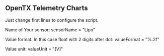 ## OpenTX Telemetry Charts
Just change first lines to configure the script.

Name of Your sensor:
sensorName = "Lipo"

Value format. In this case float with 2 digits after dot:
valueFormat = "%.2f"

Value unit:
valueUnit = "[V]"
